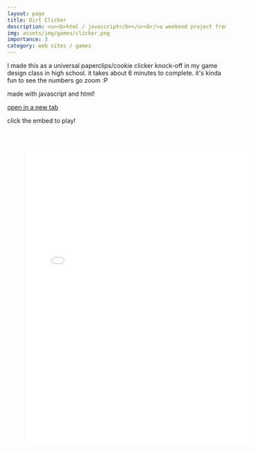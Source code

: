```yaml
---
layout: page
title: Dirt Clicker
description: <u><b>html / javascript</b></u><br/>a weekend project from high school<br/>march 2023
img: assets/img/games/clicker.png
importance: 3
category: web sites / games
---
```


I made this as a universal paperclips/cookie clicker knock-off in my game design class in high school. it takes about 6 minutes to complete. it's kinda fun to see the numbers go zoom :P

made with javascript and html!

<a href="../../games/clicker/index.html" target="_blank">open in a new tab</a>

click the embed to play!
<embed type="text/html" src="../../games/clicker/index.html" width="120%" height="800" style="transform: scale(0.85)">
